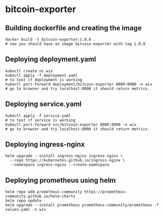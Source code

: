# bitcoin-exporter

## Building dockerfile and creating the image
```
docker build -t bitcoin-exporter:1.0.0 .
# now you should have an image bitcoin-exporter with tag 1.0.0
```

## Deploying deployment.yaml
```
kubectl create ns wix
kubectl apply -f deployment.yaml
# to test if deployment is working
kubectl port-forward deployment/bitcoin-exporter 8000:8000 -n wix
# go to browser and try localhost:8000 it should return metrics.
```

## Deploying service.yaml
```
kubectl apply -f service.yaml
# to test if service is working
kubectl port-forward svc/bitcoin-exporter 8000:8000 -n wix
# go to browser and try localhost:8000 it should return metrics.
```

## Deploying ingress-nginx
```
helm upgrade --install ingress-nginx ingress-nginx \                                 
  --repo https://kubernetes.github.io/ingress-nginx \
  --namespace ingress-nginx --create-namespace
```

## Deploying prometheus using helm
```
helm repo add prometheus-community https://prometheus-community.github.io/helm-charts
helm repo update
helm upgrade --install prometheus prometheus-community/prometheus -f values.yaml -n wix
```
